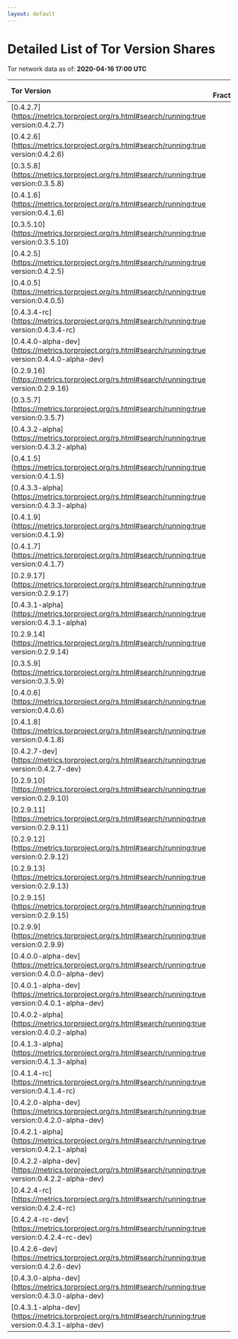 ```yaml
---
layout: default
---
```



# Detailed List of Tor Version Shares

Tor network data as of: **2020-04-16 17:00 UTC**

| Tor Version                                                                                               |   CW Fraction(%) |   Exit(%) |   Guard(%) |   #Relays |
|:----------------------------------------------------------------------------------------------------------|-----------------:|----------:|-----------:|----------:|
| [0.4.2.7](https://metrics.torproject.org/rs.html#search/running:true version:0.4.2.7)                     |             47.9 |     61.97 |      42.52 |      2822 |
| [0.4.2.6](https://metrics.torproject.org/rs.html#search/running:true version:0.4.2.6)                     |             14   |     18.55 |      11.83 |       837 |
| [0.3.5.8](https://metrics.torproject.org/rs.html#search/running:true version:0.3.5.8)                     |              8.6 |      3    |      10.92 |      1057 |
| [0.4.1.6](https://metrics.torproject.org/rs.html#search/running:true version:0.4.1.6)                     |              5.8 |      1.26 |       7.93 |       391 |
| [0.3.5.10](https://metrics.torproject.org/rs.html#search/running:true version:0.3.5.10)                   |              5.5 |      4    |       5.61 |       580 |
| [0.4.2.5](https://metrics.torproject.org/rs.html#search/running:true version:0.4.2.5)                     |              5.2 |      4.97 |       5.29 |       345 |
| [0.4.0.5](https://metrics.torproject.org/rs.html#search/running:true version:0.4.0.5)                     |              2.6 |      0.2  |       3.93 |        98 |
| [0.4.3.4-rc](https://metrics.torproject.org/rs.html#search/running:true version:0.4.3.4-rc)               |              1.3 |      1.29 |       1.51 |        41 |
| [0.4.4.0-alpha-dev](https://metrics.torproject.org/rs.html#search/running:true version:0.4.4.0-alpha-dev) |              1.3 |      0.92 |       1.68 |        45 |
| [0.2.9.16](https://metrics.torproject.org/rs.html#search/running:true version:0.2.9.16)                   |              1.1 |      0.09 |       1.56 |       152 |
| [0.3.5.7](https://metrics.torproject.org/rs.html#search/running:true version:0.3.5.7)                     |              0.9 |      0.02 |       1.53 |        41 |
| [0.4.3.2-alpha](https://metrics.torproject.org/rs.html#search/running:true version:0.4.3.2-alpha)         |              0.9 |      0.6  |       1.06 |        38 |
| [0.4.1.5](https://metrics.torproject.org/rs.html#search/running:true version:0.4.1.5)                     |              0.8 |      0.02 |       1.26 |        75 |
| [0.4.3.3-alpha](https://metrics.torproject.org/rs.html#search/running:true version:0.4.3.3-alpha)         |              0.6 |      0.53 |       0.68 |        53 |
| [0.4.1.9](https://metrics.torproject.org/rs.html#search/running:true version:0.4.1.9)                     |              0.5 |      0.35 |       0.54 |        61 |
| [0.4.1.7](https://metrics.torproject.org/rs.html#search/running:true version:0.4.1.7)                     |              0.4 |      0.4  |       0.35 |        43 |
| [0.2.9.17](https://metrics.torproject.org/rs.html#search/running:true version:0.2.9.17)                   |              0.3 |      0.83 |       0.08 |        54 |
| [0.4.3.1-alpha](https://metrics.torproject.org/rs.html#search/running:true version:0.4.3.1-alpha)         |              0.3 |      0    |       0.62 |         5 |
| [0.2.9.14](https://metrics.torproject.org/rs.html#search/running:true version:0.2.9.14)                   |              0.1 |      0.06 |       0.21 |        54 |
| [0.3.5.9](https://metrics.torproject.org/rs.html#search/running:true version:0.3.5.9)                     |              0.1 |      0    |       0.24 |         2 |
| [0.4.0.6](https://metrics.torproject.org/rs.html#search/running:true version:0.4.0.6)                     |              0.1 |      0    |       0.18 |         1 |
| [0.4.1.8](https://metrics.torproject.org/rs.html#search/running:true version:0.4.1.8)                     |              0.1 |      0    |       0.18 |         2 |
| [0.4.2.7-dev](https://metrics.torproject.org/rs.html#search/running:true version:0.4.2.7-dev)             |              0.1 |      0.61 |       0    |         5 |
| [0.2.9.10](https://metrics.torproject.org/rs.html#search/running:true version:0.2.9.10)                   |              0   |      0.03 |       0.07 |        10 |
| [0.2.9.11](https://metrics.torproject.org/rs.html#search/running:true version:0.2.9.11)                   |              0   |      0.03 |       0    |        22 |
| [0.2.9.12](https://metrics.torproject.org/rs.html#search/running:true version:0.2.9.12)                   |              0   |      0    |       0    |         1 |
| [0.2.9.13](https://metrics.torproject.org/rs.html#search/running:true version:0.2.9.13)                   |              0   |      0    |       0    |        12 |
| [0.2.9.15](https://metrics.torproject.org/rs.html#search/running:true version:0.2.9.15)                   |              0   |      0    |       0    |         8 |
| [0.2.9.9](https://metrics.torproject.org/rs.html#search/running:true version:0.2.9.9)                     |              0   |      0    |       0    |         3 |
| [0.4.0.0-alpha-dev](https://metrics.torproject.org/rs.html#search/running:true version:0.4.0.0-alpha-dev) |              0   |      0    |       0    |         1 |
| [0.4.0.1-alpha-dev](https://metrics.torproject.org/rs.html#search/running:true version:0.4.0.1-alpha-dev) |              0   |      0    |       0    |         1 |
| [0.4.0.2-alpha](https://metrics.torproject.org/rs.html#search/running:true version:0.4.0.2-alpha)         |              0   |      0.09 |       0    |         2 |
| [0.4.1.3-alpha](https://metrics.torproject.org/rs.html#search/running:true version:0.4.1.3-alpha)         |              0   |      0    |       0    |         1 |
| [0.4.1.4-rc](https://metrics.torproject.org/rs.html#search/running:true version:0.4.1.4-rc)               |              0   |      0    |       0    |         1 |
| [0.4.2.0-alpha-dev](https://metrics.torproject.org/rs.html#search/running:true version:0.4.2.0-alpha-dev) |              0   |      0    |       0    |         2 |
| [0.4.2.1-alpha](https://metrics.torproject.org/rs.html#search/running:true version:0.4.2.1-alpha)         |              0   |      0    |       0    |         1 |
| [0.4.2.2-alpha-dev](https://metrics.torproject.org/rs.html#search/running:true version:0.4.2.2-alpha-dev) |              0   |      0    |       0    |         1 |
| [0.4.2.4-rc](https://metrics.torproject.org/rs.html#search/running:true version:0.4.2.4-rc)               |              0   |      0.09 |       0.09 |         4 |
| [0.4.2.4-rc-dev](https://metrics.torproject.org/rs.html#search/running:true version:0.4.2.4-rc-dev)       |              0   |      0    |       0    |         2 |
| [0.4.2.6-dev](https://metrics.torproject.org/rs.html#search/running:true version:0.4.2.6-dev)             |              0   |      0    |       0    |         1 |
| [0.4.3.0-alpha-dev](https://metrics.torproject.org/rs.html#search/running:true version:0.4.3.0-alpha-dev) |              0   |      0    |       0    |         3 |
| [0.4.3.1-alpha-dev](https://metrics.torproject.org/rs.html#search/running:true version:0.4.3.1-alpha-dev) |              0   |      0    |       0    |         1 |